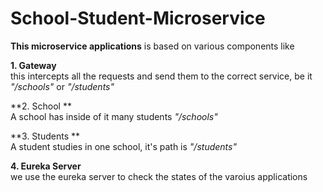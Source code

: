 # School-Student-Microservice  

**This microservice applications** is based on various components like  

**1. Gateway**  
this intercepts all the requests and send them to the correct service, be it *"/schools"* or  *"/students"*  

**2. School **  
A school has inside of it many students  *"/schools"*  

**3. Students **  
A student studies in one school, it's path is *"/students"* 

**4. Eureka Server**  
we use the eureka server to check the states of the varoius applications  
